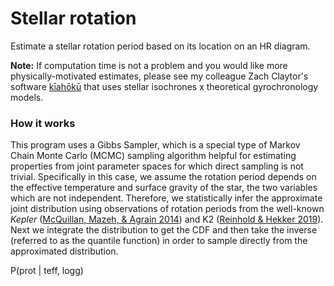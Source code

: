 # Stellar rotation

Estimate a stellar rotation period based on its location on an HR diagram. 

**Note:** If computation time is not a problem and you would like more physically-motivated estimates, please see my colleague Zach Claytor's software [kīahōkū](https://github.com/zclaytor/kiauhoku) that uses stellar isochrones x theoretical gyrochronology models.

### How it works
This program uses a Gibbs Sampler, which is a special type of Markov Chain Monte Carlo (MCMC) sampling algorithm helpful for estimating properties from joint parameter spaces for which direct sampling is not trivial. Specifically in this case, we assume the rotation period depends on the effective temperature and surface gravity of the star, the two variables which are not independent. Therefore, we statistically infer the approximate joint distribution using observations of rotation periods from the well-known *Kepler* ([McQuillan, Mazeh, & Agrain 2014](https://ui.adsabs.harvard.edu/abs/2014ApJS..211...24M/)) and K2 ([Reinhold & Hekker 2019](https://ui.adsabs.harvard.edu/abs/2020A%26A...635A..43R)). Next we integrate the distribution to get the CDF and then take the inverse (referred to as the quantile function) in order to sample directly from the approximated distribution. 

P(prot | teff, logg)
